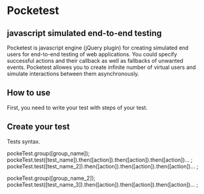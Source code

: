 # Pocketest #
## javascript simulated end-to-end testing

Pocketest is javascript engine (jQuery plugin) for creating simulated end users for end-to-end testing of web applications.
You could specify successful actions and their callback as well as fallbacks of unwanted events.
Pocketest allowes you to create infinite number of virtual users and simulate interactions between them asynchronously.

## How to use

First, you need to write your test with steps of your test.


## Create your test

Tests syntax.

pockeTest.group([group_name]);
pockeTest.test([test_name]).then([action]).then([action]).then([action])... ;
pockeTest.test([test_name_2]).then([action]).then([action]).then([action])... ;

pockeTest.group([group_name_2]);
pockeTest.test([test_name_3]).then([action]).then([action]).then([action])... ;




